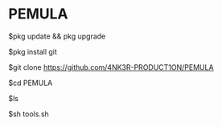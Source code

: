 # PEMULA
$pkg update && pkg upgrade

$pkg install git

$git clone https://github.com/4NK3R-PRODUCT1ON/PEMULA

$cd PEMULA

$ls

$sh tools.sh
